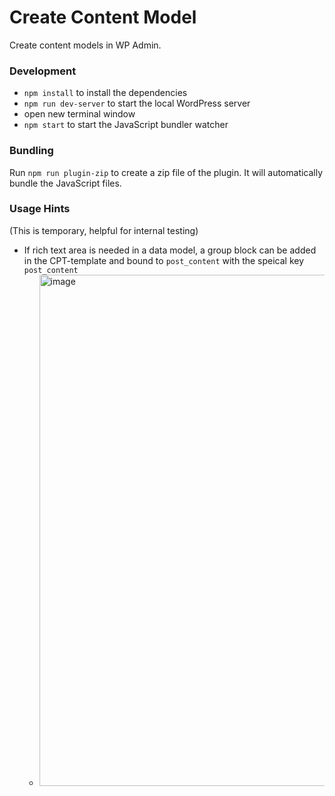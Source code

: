 # Create Content Model

Create content models in WP Admin.



### Development

* `npm install` to install the dependencies
* `npm run dev-server` to start the local WordPress server
* open new terminal window
* `npm start` to start the JavaScript bundler watcher

### Bundling

Run `npm run plugin-zip` to create a zip file of the plugin. It will automatically bundle the JavaScript files.


### Usage Hints
(This is temporary, helpful for internal testing)
* If rich text area is needed in a data model, a group block can be added in the CPT-template and bound to `post_content` with the speical key `post_content`
    * <img width="818" alt="image" src="https://github.com/user-attachments/assets/d8bd60ea-858c-42fd-b4f6-7c2295115e08">
